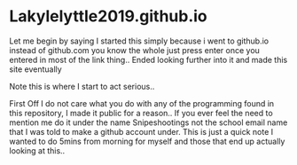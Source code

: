 # Lakylelyttle2019.github.io
Let me begin by saying I started this simply because i went to github.io instead of github.com
you know the whole just press enter once you entered in most of the link thing..
Ended looking further into it and made this site eventually


Note this is where I start to act serious..

First Off I do not care what you do with any of the programming found in this repository, I made it public for a reason.. If you ever feel the need to mention me do it under the name Snipeshootings not the school email name that I was told to make a github account under.
This is just a quick note I wanted to do 5mins from morning for myself and those that end up actually looking at this..
